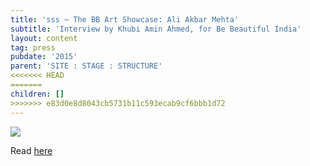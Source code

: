 ```yaml
---
title: 'sss ~ The BB Art Showcase: Ali Akbar Mehta'
subtitle: 'Interview by Khubi Amin Ahmed, for Be Beautiful India'
layout: content
tag: press
pubdate: '2015'
parent: 'SITE : STAGE : STRUCTURE'
<<<<<<< HEAD
=======
children: []
>>>>>>> e83d0e8d8043cb5731b11c593ecab9cf6bbb1d72
---
```



![](/assets/img/4.-ali-akbar-mehta-site-stage-structure-2014_installation-view-©-aliakbarmehta.png)

Read [here](https://www.bebeautiful.in/lifestyle/art-and-culture/bb-art-showcase-ali-akbar-mehta-multidisciplinary-artist-from-mumbai)
